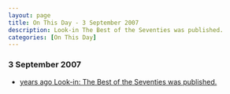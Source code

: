 ```yaml
---
layout: page
title: On This Day - 3 September 2007
description: Look-in The Best of the Seventies was published.
categories: [On This Day]
---
```


### 3 September 2007
* [<span id="age1"></span> years ago Look-in: The Best of the Seventies was published.](/books/look-in/2007/09/03/look-in-the-best-of-the-seventies.html)

<!-- Script for calculating number of years ago -->
<script>
var dob = '20070903';
var year = Number(dob.substr(0, 4));
var month = Number(dob.substr(4, 2)) - 1;
var day = Number(dob.substr(6, 2));
var today = new Date();
var age1 = today.getFullYear() - year;
if (today.getMonth() < month || (today.getMonth() == month && today.getDate() < day)) {
age1--;
}
document.getElementById("age1").innerHTML=age1;
</script>

